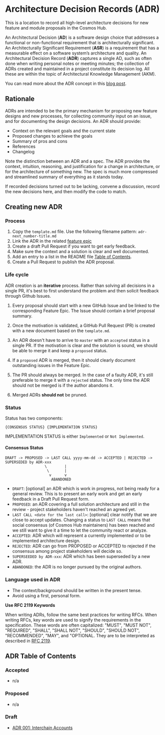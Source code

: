 <!--
order: 1
parent:
  title: Architecture Decision Records (ADR)
  order: 10
-->

# Architecture Decision Records (ADR)

This is a location to record all high-level architecture decisions for new
feature and module proposals in the Cosmos Hub.

An Architectural Decision (**AD**) is a software design choice that addresses a
functional or non-functional requirement that is architecturally significant. An
Architecturally Significant Requirement (**ASR**) is a requirement that has a
measurable effect on a software system’s architecture and quality. An
Architectural Decision Record (**ADR**) captures a single AD, such as often done
when writing personal notes or meeting minutes; the collection of ADRs created
and maintained in a project constitute its decision log. All these are within
the topic of Architectural Knowledge Management (AKM).

You can read more about the ADR concept in this
[blog post](https://product.reverb.com/documenting-architecture-decisions-the-reverb-way-a3563bb24bd0#.78xhdix6t).

## Rationale

ADRs are intended to be the primary mechanism for proposing new feature designs
and new processes, for collecting community input on an issue, and for
documenting the design decisions. An ADR should provide:

- Context on the relevant goals and the current state
- Proposed changes to achieve the goals
- Summary of pros and cons
- References
- Changelog

Note the distinction between an ADR and a spec. The ADR provides the context,
intuition, reasoning, and justification for a change in architecture, or for the
architecture of something new. The spec is much more compressed and streamlined
summary of everything as it stands today.

If recorded decisions turned out to be lacking, convene a discussion, record the
new decisions here, and then modify the code to match.

## Creating new ADR

### Process

1. Copy the `template.md` file. Use the following filename pattern:
   `adr-next_number-title.md`
2. Link the ADR in the related
   [feature epic](../../.github/ISSUE_TEMPLATE/feature-readiness.md)
3. Create a draft Pull Request if you want to get early feedback.
4. Make sure the context and a solution is clear and well documented.
5. Add an entry to a list in the README file
   [Table of Contents](#ADR-Table-of-Contents).
6. Create a Pull Request to publish the ADR proposal.

### Life cycle

ADR creation is an **iterative** process. Rather than solving all decisions in a
single PR, it's best to first understand the problem and then solicit feedback
through Github Issues.

1. Every proposal should start with a new GitHub Issue and be linked to the
   corresponding Feature Epic. The Issue should contain a brief proposal
   summary.

2. Once the motivation is validated, a GitHub Pull Request (PR) is created with
   a new document based on the `template.md`.

3. An ADR doesn't have to arrive to `master` with an `accepted` status in a
   single PR. If the motivation is clear and the solution is sound, we should be
   able to merge it and keep a `proposed` status.

4. If a `proposed` ADR is merged, then it should clearly document outstanding
   issues in the Feature Epic.

5. The PR should always be merged. In the case of a faulty ADR, it's still
   preferable to merge it with a `rejected` status. The only time the ADR should
   not be merged is if the author abandons it.

6. Merged ADRs **should not** be pruned.

### Status

Status has two components:

```
{CONSENSUS STATUS} {IMPLEMENTATION STATUS}
```

IMPLEMENTATION STATUS is either `Implemented` or `Not Implemented`.

#### Consensus Status

```
DRAFT -> PROPOSED -> LAST CALL yyyy-mm-dd -> ACCEPTED | REJECTED -> SUPERSEDED by ADR-xxx
                  \        |
                   \       |
                    v      v
                     ABANDONED
```

- `DRAFT`: \[optional] an ADR which is work in progress, not being ready for a
  general review. This is to present an early work and get an early feedback in
  a Draft Pull Request form.
- `PROPOSED`: an ADR covering a full solution architecture and still in the
  review - project stakeholders haven't reached an agreed yet.
- `LAST CALL <date for the last call>`: \[optional] clear notify that we are
  close to accept updates. Changing a status to `LAST CALL` means that social
  consensus (of Cosmos Hub maintainers) has been reached and we still want to
  give it a time to let the community react or analyze.
- `ACCEPTED`: ADR which will represent a currently implemented or to be
  implemented architecture design.
- `REJECTED`: ADR can go from PROPOSED or ACCEPTED to rejected if the consensus
  among project stakeholders will decide so.
- `SUPERSEEDED by ADR-xxx`: ADR which has been superseded by a new ADR.
- `ABANDONED`: the ADR is no longer pursued by the original authors.

### Language used in ADR

- The context/background should be written in the present tense.
- Avoid using a first, personal form.

**Use RFC 2119 Keywords**

When writing ADRs, follow the same best practices for writing RFCs. When writing
RFCs, key words are used to signify the requirements in the specification. These
words are often capitalized: "MUST", "MUST NOT", "REQUIRED", "SHALL", "SHALL
NOT", "SHOULD", "SHOULD NOT", "RECOMMENDED", "MAY", and "OPTIONAL. They are to
be interpreted as described in
[RFC 2119](https://datatracker.ietf.org/doc/html/rfc2119).

## ADR Table of Contents

### Accepted

- n/a

### Proposed

- n/a

### Draft

- [ADR 001: Interchain Accounts](./adr-001-interchain-accounts.md)
